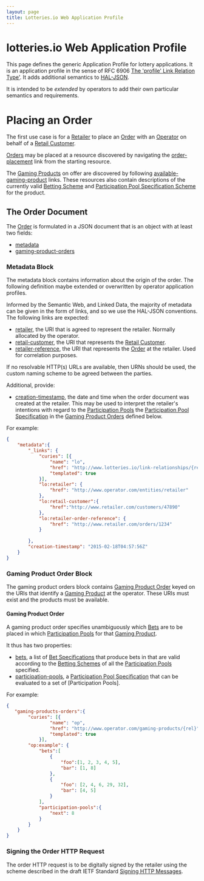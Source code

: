 ```yaml
---
layout: page
title: Lotteries.io Web Application Profile
---
```


# lotteries.io Web Application Profile

This page defines the generic Application Profile for lottery applications. It is an application profile in the sense of RFC 6906 [The 'profile' Link Relation Type'](https://www.ietf.org/rfc/rfc6906.txt). It adds additional semantics to [HAL-JSON](http://stateless.co/hal_specification.html).

It is intended to be *extended* by operators to add their own particular semantics and requirements.

# Placing an Order

The first use case is for a [Retailer](../concepts/retailer) to place an [Order](../concepts/order) with an [Operator](../concepts/operator) on behalf of a [Retail Customer](../concepts/retail-customer).

[Orders](../concepts/order) may be placed at a resource discovered by navigating the [order-placement](../link-relationships/order-placement) link from the starting resource.

The [Gaming Products](../concepts/gaming-product) on offer are discovered by following [available-gaming-product](../link-relationships/available-gaming-product) links. These resources also contain descriptions of the currently valid [Betting Scheme](../concepts/betting-scheme) and [Participation Pool Specification Scheme](../concepts/participation-pool-specification-scheme) for the product.

## The Order Document

The [Order](../concepts/order) is formulated in a JSON document that is an object with at least two fields:

- [metadata](../properties/metadata)
- [gaming-product-orders](../properties/gaming-product-orders)

### Metadata Block

The metadata block contains information about the origin of the order. The following definition maybe extended or overwritten by operator application profiles.

Informed by the Semantic Web, and Linked Data, the majority of metadata can be given in the form of links, and so we use the HAL-JSON conventions. The following links are expected:

- [retailer](../link-relationships/retailer), the URI that is agreed to represent the retailer. Normally allocated by the operator.
- [retail-customer](../link-relationships/retail-customer), the URI that represents the [Retail Customer](../concepts/retail-customer).
- [retailer-reference](../link-relationships/retailer-order-reference), the URI that represents the [Order](../concepts/order) at the retailer. Used for correlation purposes.

If no resolvable HTTP(s) URLs are available, then URNs should be used, the custom naming scheme to be agreed between the parties.

Additional, provide:

- [creation-timestamp](../properties/creation-date), the date and time when the order document was created at the retailer. This may be used to interpret the retailer's intentions with regard to the [Participation Pools](../concepts/participation-pool) the [Participation Pool Specification](../concepts/participation-pool-specification) in the [Gaming Product Orders](../concepts/gaming-product-order) defined below.

For example:
~~~ JSON
{
    "metadata":{
		"_links": {
			"curies": [{
				"name": "lo",
				"href": "http://www.lotteries.io/link-relationships/{rel}",
				"templated": true
			}],
			"lo:retailer": {
				"href": "http://www.operator.com/entities/retailer"
			},
			"lo:retail-customer":{
				"href":"http://www.retailer.com/customers/47890"
			},
			"lo:retailer-order-reference": {
				"href": "http://www.retailer.com/orders/1234"
			}
			
		},
        "creation-timestamp": "2015-02-18T04:57:56Z"
    }
}
~~~

### Gaming Product Order Block

The gaming product orders block contains [Gaming Product Order](../concepts/gaming-product-order) keyed on the URIs that identify a [Gaming Product](../concepts/gaming-product) at the operator. These URIs must exist and the products must be available.

#### Gaming Product Order
A gaming product order specifies unambiguously which [Bets](../concepts/bet) are to be placed in which [Participation Pools](../concepts/participation-pool) for that [Gaming Product](../concepts/gaming-product).

It thus has two properties:
* [bets](../properties/bets), a list of [Bet Specifications](../concepts/bet-specification) that produce bets in that are valid according to the [Betting Schemes](../concepts/betting-scheme) of all the [Participation Pools](../concepts/participation-pool) specified.
* [participation-pools](../properties/participation-pools), a [Participation Pool Specification](../concepts/participation-pool-specification) that can be evaluated to a set of [Participation Pools].

For example:
~~~ JSON
{
   "gaming-products-orders":{
		"curies": [{
				"name": "op",
				"href": "http://www.operator.com/gaming-products/{rel}",
				"templated": true
			}],
        "op:example": {
            "bets":[
                {
                    "foo":[1, 2, 3, 4, 5],
                    "bar": [1, 8]
                },
                {
                    "foo": [2, 4, 6, 29, 32],
                    "bar": [4, 5]
                }
            ],
            "participation-pools":{
                "next": 8
            }
        }
    }
}
~~~  

### Signing the Order HTTP Request
The order HTTP request is to be digitally signed by the retailer using the scheme described in the draft IETF Standard [Signing HTTP Messages](https://tools.ietf.org/html/draft-cavage-http-signatures-03).


